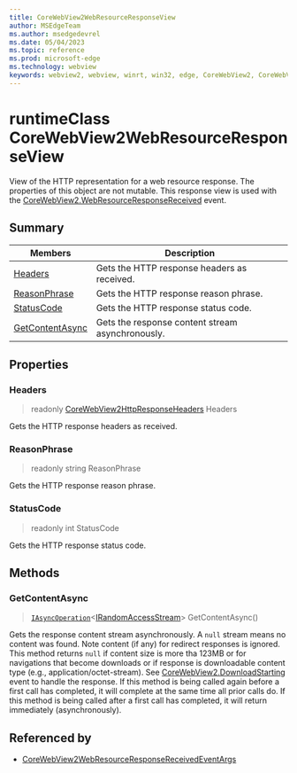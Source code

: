 ```yaml
---
title: CoreWebView2WebResourceResponseView
author: MSEdgeTeam
ms.author: msedgedevrel
ms.date: 05/04/2023
ms.topic: reference
ms.prod: microsoft-edge
ms.technology: webview
keywords: webview2, webview, winrt, win32, edge, CoreWebView2, CoreWebView2Controller, browser control, edge html, CoreWebView2WebResourceResponseView
---
```


# runtimeClass CoreWebView2WebResourceResponseView



View of the HTTP representation for a web resource response.
The properties of this object are not mutable. This response view is used with the [CoreWebView2.WebResourceResponseReceived](corewebview2.md#webresourceresponsereceived) event.

## Summary

Members|Description
--|--
[Headers](#headers) | Gets the HTTP response headers as received.
[ReasonPhrase](#reasonphrase) | Gets the HTTP response reason phrase.
[StatusCode](#statuscode) | Gets the HTTP response status code.
[GetContentAsync](#getcontentasync) | Gets the response content stream asynchronously.

## Properties

### Headers

> readonly  [CoreWebView2HttpResponseHeaders](corewebview2httpresponseheaders.md) Headers

Gets the HTTP response headers as received.

### ReasonPhrase

> readonly  string ReasonPhrase

Gets the HTTP response reason phrase.

### StatusCode

> readonly  int StatusCode

Gets the HTTP response status code.



## Methods

### GetContentAsync

> [`IAsyncOperation`](/uwp/api/Windows.Foundation.IAsyncOperation-1)&lt;[IRandomAccessStream](/uwp/api/Windows.Storage.Streams.IRandomAccessStream)&gt; GetContentAsync()

Gets the response content stream asynchronously.
A `null` stream means no content was found. Note content (if any) for redirect responses is ignored.
This method returns `null` if content size is more tha 123MB or for navigations that become downloads or if response is downloadable content type (e.g., application/octet-stream). See [CoreWebView2.DownloadStarting](corewebview2.md#downloadstarting) event to handle the response.
If this method is being called again before a first call has completed, it will complete at the same time all prior calls do.
If this method is being called after a first call has completed, it will return immediately (asynchronously).






## Referenced by

- [CoreWebView2WebResourceResponseReceivedEventArgs](corewebview2webresourceresponsereceivedeventargs.md)
